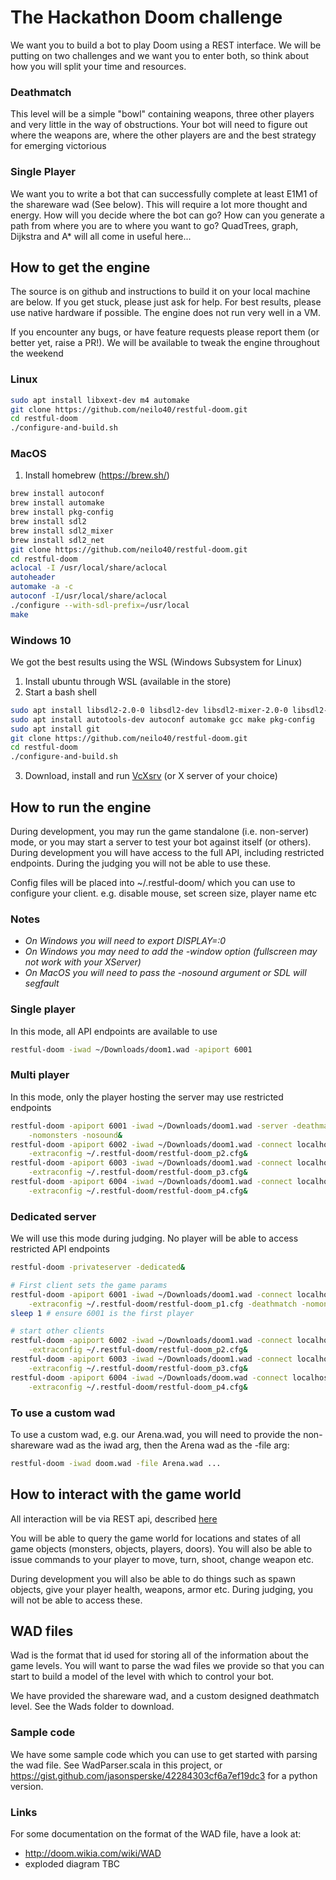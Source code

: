 # The Hackathon Doom challenge

We want you to build a bot to play Doom using a REST interface.  We will be putting on two challenges and we want you to enter both, so think about how you will split your time and resources.

### Deathmatch
This level will be a simple "bowl" containing weapons, three other players and very little in the way of obstructions.  Your bot will need to figure out where the weapons are, where the other players are and the best strategy for emerging victorious

### Single Player
We want you to write a bot that can successfully complete at least E1M1 of the shareware wad (See below).  This will require a lot more thought and energy.  How will you decide where the bot can go?  How can you generate a path from where you are to where you want to go?  QuadTrees, graph, Dijkstra and A* will all come in useful here... 

## How to get the engine
The source is on github and instructions to build it on your local machine are below.  If you get stuck, please just ask for help.  For best results, please use native hardware if possible.  The engine does not run very well in a VM.

If you encounter any bugs, or have feature requests please report them (or better yet, raise a PR!).  We will be available to tweak the engine throughout the weekend

### Linux
```bash
sudo apt install libxext-dev m4 automake
git clone https://github.com/neilo40/restful-doom.git
cd restful-doom
./configure-and-build.sh
```

### MacOS
1. Install homebrew (https://brew.sh/)
```bash
brew install autoconf
brew install automake
brew install pkg-config
brew install sdl2
brew install sdl2_mixer 
brew install sdl2_net
git clone https://github.com/neilo40/restful-doom.git
cd restful-doom
aclocal -I /usr/local/share/aclocal
autoheader
automake -a -c
autoconf -I/usr/local/share/aclocal
./configure --with-sdl-prefix=/usr/local
make
```

### Windows 10
We got the best results using the WSL (Windows Subsystem for Linux)
1. Install ubuntu through WSL (available in the store)
2. Start a bash shell
```bash
sudo apt install libsdl2-2.0-0 libsdl2-dev libsdl2-mixer-2.0-0 libsdl2-mixer-dev libsdl2-net-2.0-0 libsdl2-net-dev
sudo apt install autotools-dev autoconf automake gcc make pkg-config
sudo apt install git
git clone https://github.com/neilo40/restful-doom.git
cd restful-doom
./configure-and-build.sh
```
3. Download, install and run [VcXsrv](https://sourceforge.net/projects/vcxsrv/) (or X server of your choice)

## How to run the engine
During development, you may run the game standalone (i.e. non-server) mode, or you may start a server to test your bot against itself (or others).  During development you will have access to the full API, including restricted endpoints.  During the judging you will not be able to use these.

Config files will be placed into ~/.restful-doom/ which you can use to configure your client.  e.g. disable mouse, set screen size, player name etc

### Notes
- *On Windows you will need to export DISPLAY=:0*
- *On Windows you may need to add the -window option (fullscreen may not work with your XServer)*
- *On MacOS you will need to pass the -nosound argument or SDL will segfault*

### Single player
In this mode, all API endpoints are available to use
```bash
restful-doom -iwad ~/Downloads/doom1.wad -apiport 6001
```

### Multi player
In this mode, only the player hosting the server may use restricted endpoints

```bash
restful-doom -apiport 6001 -iwad ~/Downloads/doom1.wad -server -deathmatch -privateserver \
    -nomonsters -nosound&
restful-doom -apiport 6002 -iwad ~/Downloads/doom1.wad -connect localhost \
    -extraconfig ~/.restful-doom/restful-doom_p2.cfg&
restful-doom -apiport 6003 -iwad ~/Downloads/doom1.wad -connect localhost \
    -extraconfig ~/.restful-doom/restful-doom_p3.cfg&
restful-doom -apiport 6004 -iwad ~/Downloads/doom1.wad -connect localhost \
    -extraconfig ~/.restful-doom/restful-doom_p4.cfg&
```

### Dedicated server
We will use this mode during judging.  No player will be able to access restricted API endpoints

```bash
restful-doom -privateserver -dedicated&

# First client sets the game params
restful-doom -apiport 6001 -iwad ~/Downloads/doom1.wad -connect localhost \
    -extraconfig ~/.restful-doom/restful-doom_p1.cfg -deathmatch -nomonsters -noaudio&
sleep 1 # ensure 6001 is the first player

# start other clients
restful-doom -apiport 6002 -iwad ~/Downloads/doom1.wad -connect localhost \
    -extraconfig ~/.restful-doom/restful-doom_p2.cfg&
restful-doom -apiport 6003 -iwad ~/Downloads/doom1.wad -connect localhost \
    -extraconfig ~/.restful-doom/restful-doom_p3.cfg&
restful-doom -apiport 6004 -iwad ~/Downloads/doom.wad -connect localhost \
    -extraconfig ~/.restful-doom/restful-doom_p4.cfg&
```

### To use a custom wad
To use a custom wad, e.g. our Arena.wad, you will need to provide the non-shareware wad as the iwad arg, then the Arena wad as the -file arg:

```bash
restful-doom -iwad doom.wad -file Arena.wad ...
```

## How to interact with the game world
All interaction will be via REST api, described [here](http://htmlpreview.github.io/?https://github.com/neilo40/restful-doom/blob/master/RAML/doom_api.html) 

You will be able to query the game world for locations and states of all game objects (monsters, objects, players, doors).  You will also be able to issue commands to your player to move, turn, shoot, change weapon etc.

During development you will also be able to do things such as spawn objects, give your player health, weapons, armor etc.  During judging, you will not be able to access these.

## WAD files
Wad is the format that id used for storing all of the information about the game levels.  You will want to parse the wad files we provide so that you can start to build a model of the level with which to control your bot.

We have provided the shareware wad, and a custom designed deathmatch level.  See the Wads folder to download.

### Sample code
We have some sample code which you can use to get started with parsing the  wad file.  See WadParser.scala in this project, or https://gist.github.com/jasonsperske/42284303cf6a7ef19dc3 for a python version.

### Links
For some documentation on the format of the WAD file, have a look at:
- http://doom.wikia.com/wiki/WAD
- exploded diagram TBC
